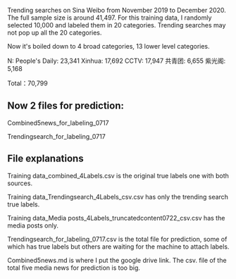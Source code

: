 
Trending searches on Sina Weibo from November 2019 to December 2020. The full sample size is around 41,497. For this training data, I randomly selected 10,000 and labeled them in 20 categories. Trending searches may not pop up all the 20 categories. 

Now it's boiled down to 4 broad categories, 13 lower level categories.


N:
People's Daily: 23,341
Xinhua: 17,692
CCTV: 17,947
共青团: 6,655
紫光阁: 5,168

Total：70,799


## Now 2 files for prediction:

Combined5news_for_labeling_0717

Trendingsearch_for_labeling_0717


## File explanations
Training data_combined_4Labels.csv is the original true labels one with both sources.  

Training data_Trendingsearch_4Labels_csv.csv has only the trending search true labels. 

Training data_Media posts_4Labels_truncatedcontent0722_csv.csv has the media posts only. 

Trendingsearch_for_labeling_0717.csv is the total file for prediction, some of which has true labels but others are waiting for the machine to attach labels. 

Combined5news.md is where I put the google drive link. The csv. file of the total five media news for prediction is too big.
